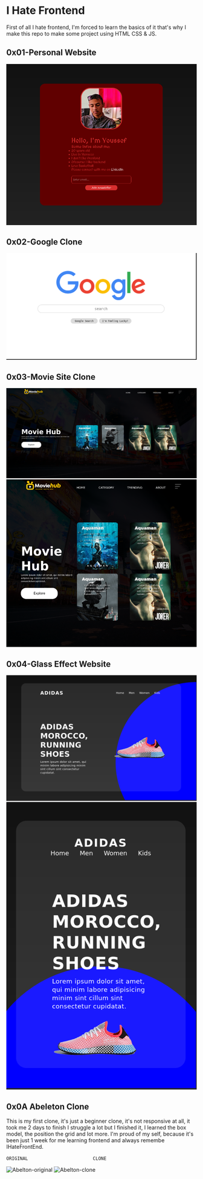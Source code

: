 # I Hate Frontend

First of all I hate frontend, I'm forced to learn the basics of it that's why I make this repo to make some project using HTML CSS & JS.

## 0x01-Personal Website
![picture](./media/personalCard.png)

## 0x02-Google Clone
![picture](./media/google.png)

## 0x03-Movie Site Clone
![picture](./media/movies.png)
![picture](./media/moviesresponsive.png)

## 0x04-Glass Effect Website
![picture](./media/adidas.png)
![picture](./media/adidasPhone.png)

## 0x0A Abeleton Clone
This is my first clone, it's just a beginner clone, it's not responsive at all, it took me 2 days to finish I struggle a lot but I finished it, I learned the box model, the position the grid and lot more. I'm proud of my self, because it's been just 1 week for me learning frontend and always remembe IHateFrontEnd.

	ORIGINAL						CLONE
![Abelton-original](./media/) ![Abelton-clone](./media/)

